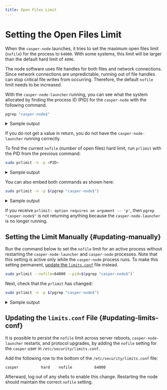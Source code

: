 ```yaml
---
title: Open Files Limit
---
```


# Setting the Open Files Limit

When the `casper-node` launches, it tries to set the maximum open files limit (`nofile`) for the process to `64000`. With some systems, this limit will be larger than the default hard limit of `4096`. 

The node software uses file handles for both files and network connections. Since network connections are unpredictable, running out of file handles can stop critical file writes from occurring. Therefore, the default `nofile` limit needs to be increased.

With the `casper-node-launcher` running, you can see what the system allocated by finding the process ID (PID) for the `casper-node` with the following command.

```bash
pgrep "casper-node$"
```

<details>
<summary>Sample output</summary>

```bash
$ pgrep "casper-node$"
275928
```

:::note

This PID will change, so you need to run the above command to get the current version with your system. Also, it will not be `275928` each time.

:::

</details>

If you do not get a value in return, you do not have the `casper-node-launcher` running correctly.

To find the current `nofile` (number of open files) hard limit, run `prlimit` with the PID from the previous command:

```bash
sudo prlimit -n -p <PID>
```

<details>
<summary>Sample output</summary>

```bash
$ sudo prlimit -n -p 275928
RESOURCE DESCRIPTION              SOFT HARD UNITS
NOFILE   max number of open files 1024 4096 files
```
</details>

You can also embed both commands as shown here:

```bash
sudo prlimit -n -p $(pgrep "casper-node$")
```

<details>
<summary>Sample output</summary>

```bash
$ sudo prlimit -n -p $(pgrep "casper-node$")
RESOURCE DESCRIPTION              SOFT HARD UNITS
NOFILE   max number of open files 1024 4096 files
```

</details>

If you receive `prlimit: option requires an argument -- 'p'`, then `pgrep "casper-node$"` is not returning anything because the `casper-node-launcher` is no longer running.

## Setting the Limit Manually {#updating-manually}

Run the command below to set the `nofile` limit for an active process without restarting the `casper-node-launcher` and `casper-node` processes. Note that this setting is active only while the `casper-node` process runs. To make this setting permanent, [update the `limits.conf`](#updating-limits-conf) file instead.

```bash
sudo prlimit --nofile=64000 --pid=$(pgrep "casper-node$")`
```

Next, check that the `prlimit` has changed:

```bash
sudo prlimit -n -p $(pgrep "casper-node$")
```

<details>
<summary>Sample output</summary>

```bash
$ sudo prlimit -n -p $(pgrep "casper-node$")
RESOURCE DESCRIPTION               SOFT  HARD UNITS
NOFILE   max number of open files 64000 64000 files
```

</details>

## Updating the `limits.conf` File {#updating-limits-conf}

It is possible to persist the `nofile` limit across server reboots, `casper-node-launcher` restarts, and protocol upgrades, by adding the `nofile` setting for the `casper` user in `/etc/security/limits.conf`.

Add the following row to the bottom of the `/etc/security/limits.conf` file:

```bash
casper          hard    nofile          64000
```

Afterward, log out of any shells to enable this change. Restarting the node should maintain the correct `nofile` setting.